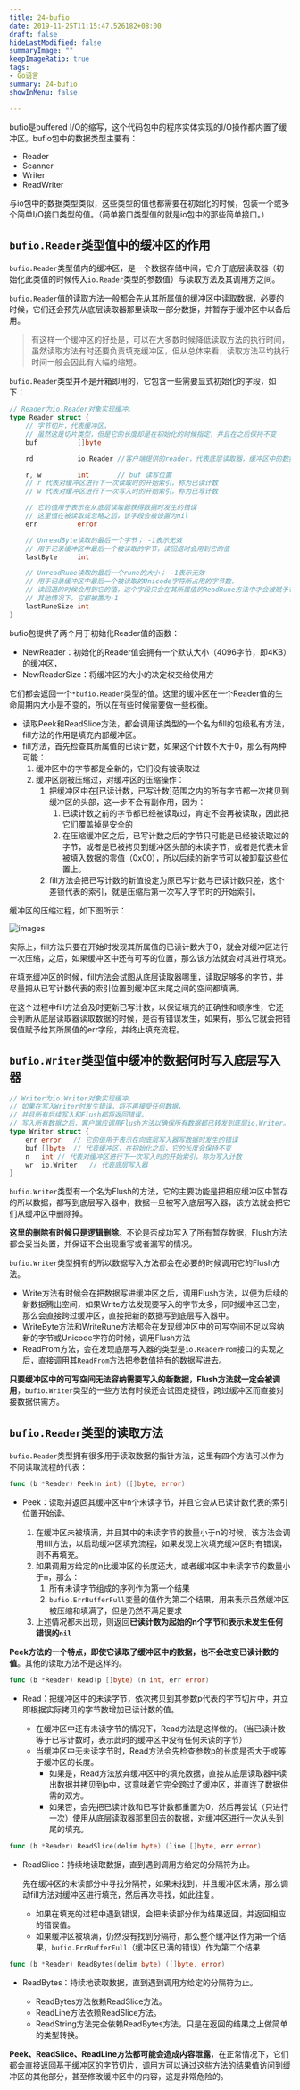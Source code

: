 ```yaml
---
title: 24-bufio
date: 2019-11-25T11:15:47.526182+08:00
draft: false
hideLastModified: false
summaryImage: ""
keepImageRatio: true
tags:
- Go语言
summary: 24-bufio
showInMenu: false

---
```


bufio是buffered I/O的缩写，这个代码包中的程序实体实现的I/O操作都内置了缓冲区。bufio包中的数据类型主要有：

- Reader
- Scanner
- Writer
- ReadWriter

与io包中的数据类型类似，这些类型的值也都需要在初始化的时候，包装一个或多个简单I/O接口类型的值。（简单接口类型值的就是io包中的那些简单接口。）

## `bufio.Reader`类型值中的缓冲区的作用

`bufio.Reader`类型值内的缓冲区，是一个数据存储中间，它介于底层读取器（初始化此类值的时候传入`io.Reader`类型的参数值）与读取方法及其调用方之间。

`bufio.Reader`值的读取方法一般都会先从其所属值的缓冲区中读取数据，必要的时候，它们还会预先从底层读取器那里读取一部分数据，并暂存于缓冲区中以备后用。

> 有这样一个缓冲区的好处是，可以在大多数时候降低读取方法的执行时间，虽然读取方法有时还要负责填充缓冲区，但从总体来看，读取方法平均执行时间一般会因此有大幅的缩短。

`bufio.Reader`类型并不是开箱即用的，它包含一些需要显式初始化的字段，如下：

```go
// Reader为io.Reader对象实现缓冲。
type Reader struct {
    // 字节切片，代表缓冲区，
    // 虽然这是切片类型，但是它的长度却是在初始化的时候指定，并且在之后保持不变
    buf          []byte

    rd           io.Reader //客户端提供的reader，代表底层读取器，缓冲区中的数据就是从这里拷贝来的

    r, w         int       // buf 读写位置
    // r 代表对缓冲区进行下一次读取时的开始索引，称为已读计数
    // w 代表对缓冲区进行下一次写入时的开始索引，称为已写计数

    // 它的值用于表示在从底层读取器获得数据时发生的错误
    // 这里值在被读取或忽略之后，该字段会被设置为nil
    err          error  

    // UnreadByte读取的最后一个字节； -1表示无效
    // 用于记录缓冲区中最后一个被读取的字节，读回退时会用到它的值 
    lastByte     int

    // UnreadRune读取的最后一个rune的大小； -1表示无效
    // 用于记录缓冲区中最后一个被读取的Unicode字符所占用的字节数，
    // 读回退的时候会用到它的值，这个字段只会在其所属值的ReadRune方法中才会被赋予有意义的值
    // 其他情况下，它都被置为-1
    lastRuneSize int 
}
```

bufio包提供了两个用于初始化Reader值的函数：

- NewReader：初始化的Reader值会拥有一个默认大小（4096字节，即4KB）的缓冲区，
- NewReaderSize：将缓冲区的大小的决定权交给使用方

它们都会返回一个`*bufio.Reader`类型的值。这里的缓冲区在一个Reader值的生命周期内大小是不变的，所以在有些时候需要做一些权衡。

- 读取Peek和ReadSlice方法，都会调用该类型的一个名为fill的包级私有方法，fill方法的作用是填充内部缓冲区。
- fill方法，首先检查其所属值的已读计数，如果这个计数不大于0，那么有两种可能：
    1. 缓冲区中的字节都是全新的，它们没有被读取过
    2. 缓冲区刚被压缩过，对缓冲区的压缩操作：
       1. 把缓冲区中在[已读计数，已写计数]范围之内的所有字节都一次拷贝到缓冲区的头部，这一步不会有副作用，因为：
          1. 已读计数之前的字节都已经被读取过，肯定不会再被读取，因此把它们覆盖掉是安全的
          2. 在压缩缓冲区之后，已写计数之后的字节只可能是已经被读取过的字节，或者是已被拷贝到缓冲区头部的未读字节，或者是代表未曾被填入数据的零值（0x00），所以后续的新字节可以被卸载这些位置上。
       2. fill方法会把已写计数的新值设定为原已写计数与已读计数只差，这个差锁代表的索引，就是压缩后第一次写入字节时的开始索引。

缓冲区的压缩过程，如下图所示：

![images](../../images/compression.png)

实际上，fill方法只要在开始时发现其所属值的已读计数大于0，就会对缓冲区进行一次压缩，之后，如果缓冲区中还有可写的位置，那么该方法就会对其进行填充。

在填充缓冲区的时候，fill方法会试图从底层读取器哪里，读取足够多的字节，并尽量把从已写计数代表的索引位置到缓冲区末尾之间的空间都填满。

在这个过程中fill方法会及时更新已写计数，以保证填充的正确性和顺序性，它还会判断从底层读取器读取数据的时候，是否有错误发生，如果有，那么它就会把错误值赋予给其所属值的err字段，并终止填充流程。

## `bufio.Writer`类型值中缓冲的数据何时写入底层写入器

```go
// Writer为io.Writer对象实现缓冲。
// 如果在写入Writer时发生错误，将不再接受任何数据，
// 并且所有后续写入和Flush都将返回错误。
// 写入所有数据之后，客户端应调用Flush方法以确保所有数据都已转发到底层io.Writer。
type Writer struct {
    err error   // 它的值用于表示在向底层写入器写数据时发生的错误
    buf []byte  // 代表缓冲区，在初始化之后，它的长度会保持不变
    n   int // 代表对缓冲区进行下一次写入时的开始索引，称为写入计数
    wr  io.Writer   // 代表底层写入器
}
```

`bufio.Writer`类型有一个名为Flush的方法，它的主要功能是把相应缓冲区中暂存的所以数据，都写到底层写入器中，数据一旦被写入底层写入器，该方法就会把它们从缓冲区中删除掉。

**这里的删除有时候只是逻辑删除**。不论是否成功写入了所有暂存数据，Flush方法都会妥当处置，并保证不会出现重写或者漏写的情况。

`bufio.Writer`类型拥有的所以数据写入方法都会在必要的时候调用它的Flush方法。

- Write方法有时候会在把数据写进缓冲区之后，调用Flush方法，以便为后续的新数据腾出空间，如果Write方法发现要写入的字节太多，同时缓冲区已空，那么会直接跨过缓冲区，直接把新的数据写到底层写入器中。
- WriteByte方法和WriteRune方法都会在发现缓冲区中的可写空间不足以容纳新的字节或Unicode字符的时候，调用Flush方法
- ReadFrom方法，会在发现底层写入器的类型是`io.ReaderFrom`接口的实现之后，直接调用其`ReadFrom`方法把参数值持有的数据写进去。

**只要缓冲区中的可写空间无法容纳需要写入的新数据，Flush方法就一定会被调用**，`bufio.Writer`类型的一些方法有时候还会试图走捷径，跨过缓冲区而直接对接数据供需方。

## `bufio.Reader`类型的读取方法

`bufio.Reader`类型拥有很多用于读取数据的指针方法，这里有四个方法可以作为不同读取流程的代表：

```go
func (b *Reader) Peek(n int) ([]byte, error)
```

- Peek：读取并返回其缓冲区中n个未读字节，并且它会从已读计数代表的索引位置开始读。

  1. 在缓冲区未被填满，并且其中的未读字节的数量小于n的时候，该方法会调用fill方法，以启动缓冲区填充流程，如果发现上次填充缓冲区时有错误，则不再填充。
  2. 如果调用方给定的n比缓冲区的长度还大，或者缓冲区中未读字节的数量小于n，那么：
     1. 所有未读字节组成的序列作为第一个结果
     2. `bufio.ErrBufferFull`变量的值作为第二个结果，用来表示虽然缓冲区被压缩和填满了，但是仍然不满足要求
  3. 上述情况都未出现，则返回**已读计数为起始的n个字节**和**表示未发生任何错误的`nil`**

**Peek方法的一个特点，即使它读取了缓冲区中的数据，也不会改变已读计数的值**。其他的读取方法不是这样的。

```go
func (b *Reader) Read(p []byte) (n int, err error)
```

- Read：把缓冲区中的未读字节，依次拷贝到其参数p代表的字节切片中，并立即根据实际拷贝的字节数增加已读计数的值。

    - 在缓冲区中还有未读字节的情况下，Read方法是这样做的。（当已读计数等于已写计数时，表示此时的缓冲区中没有任何未读的字节）
    - 当缓冲区中无未读字节时，Read方法会先检查参数p的长度是否大于或等于缓冲区的长度。
      - 如果是，Read方法放弃缓冲区中的填充数据，直接从底层读取器中读出数据并拷贝到p中，这意味着它完全跨过了缓冲区，并直连了数据供需的双方。
      - 如果否，会先把已读计数和已写计数都重置为0，然后再尝试（只进行一次）使用从底层读取器那里回去的数据，对缓冲区进行一次从头到尾的填充。

```go
func (b *Reader) ReadSlice(delim byte) (line []byte, err error)
```

- ReadSlice：持续地读取数据，直到遇到调用方给定的分隔符为止。
    
    先在缓冲区的未读部分中寻找分隔符，如果未找到，并且缓冲区未满，那么调动fill方法对缓冲区进行填充，然后再次寻找，如此往复。
    - 如果在填充的过程中遇到错误，会把未读部分作为结果返回，并返回相应的错误值。
    - 如果缓冲区被填满，仍然没有找到分隔符，那么整个缓冲区作为第一个结果，`bufio.ErrBufferFull`（缓冲区已满的错误）作为第二个结果

```go
func (b *Reader) ReadBytes(delim byte) ([]byte, error)
```

- ReadBytes：持续地读取数据，直到遇到调用方给定的分隔符为止。

    - ReadBytes方法依赖ReadSlice方法。
    - ReadLine方法依赖ReadSlice方法。
    - ReadString方法完全依赖ReadBytes方法，只是在返回的结果之上做简单的类型转换。

**Peek、ReadSlice、ReadLine方法都可能会造成内容泄露**，在正常情况下，它们都会直接返回基于缓冲区的字节切片，调用方可以通过这些方法的结果值访问到缓冲区的其他部分，甚至修改缓冲区中的内容，这是非常危险的。
